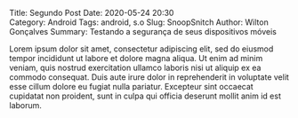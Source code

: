 Title: Segundo Post
Date: 2020-05-24 20:30  
Category: Android
Tags: android, s.o
Slug: SnoopSnitch
Author: Wilton Gonçalves
Summary: Testando a segurança de seus dispositivos móveis

Lorem ipsum dolor sit amet, consectetur adipiscing elit, sed do eiusmod tempor incididunt ut labore et dolore magna aliqua. Ut enim ad minim veniam, quis nostrud exercitation ullamco laboris nisi ut aliquip ex ea commodo consequat. Duis aute irure dolor in reprehenderit in voluptate velit esse cillum dolore eu fugiat nulla pariatur. Excepteur sint occaecat cupidatat non proident, sunt in culpa qui officia deserunt mollit anim id est laborum.